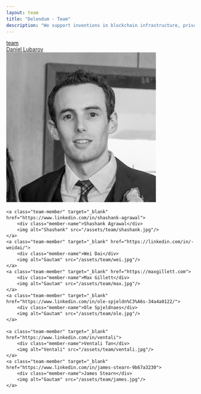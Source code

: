 ```yaml
---
layout: team
title: "Delendum - Team"
description: "We support inventions in blockchain infrastructure, private computing, and zero-knowledge proof applications"
---
```


<div class="page-link-container">
    <a class="menu-link" href="/team">team</a>
</div>

<div class="team">
    <a class="team-member" target="_blank" href="https://www.linkedin.com/in/dlubarov">
        <div class="member-name">Daniel Lubarov</div>
        <img alt="Daniel" src="/assets/team/daniel.jpg"/>
    </a>

    <a class="team-member" target="_blank" href="https://www.linkedin.com/in/shashank-agrawal">
        <div class="member-name">Shashank Agrawal</div>
        <img alt="Shashank" src="/assets/team/shashank.jpg"/>
    </a>
    <a class="team-member" target="_blank" href="https://linkedin.com/in/-weidai/">
        <div class="member-name">Wei Dai</div>
        <img alt="Gautam" src="/assets/team/wei.jpg"/>
    </a>
    <a class="team-member" target="_blank" href="https://maxgillett.com">
        <div class="member-name">Max Gillett</div>
        <img alt="Gautam" src="/assets/team/max.jpg"/>
    </a>
    <a class="team-member" target="_blank" href="https://www.linkedin.com/in/ole-spjeldn%C3%A6s-34a4a0122/">
        <div class="member-name">Ole Spjeldnaes</div>
        <img alt="Gautam" src="/assets/team/ole.jpg"/>
    </a>

    <a class="team-member" target="_blank" href="https://www.linkedin.com/in/ventali">
        <div class="member-name">Ventali Tan</div>
        <img alt="Ventali" src="/assets/team/ventali.jpg"/>
    </a>
    <a class="team-member" target="_blank" href="https://www.linkedin.com/in/james-stearn-9b67a3230">
        <div class="member-name">James Stearn</div>
        <img alt="Gautam" src="/assets/team/james.jpg"/>
    </a>
</div>